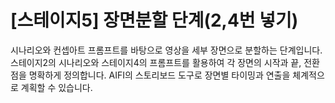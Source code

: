 # [스테이지5] 장면분할 단계(2,4번 넣기)

시나리오와 컨셉아트 프롬프트를 바탕으로 영상을 세부 장면으로 분할하는 단계입니다. 스테이지2의 시나리오와 스테이지4의 프롬프트를 활용하여 각 장면의 시작과 끝, 전환점을 명확하게 정의합니다. AIFI의 스토리보드 도구로 장면별 타이밍과 연출을 체계적으로 계획할 수 있습니다.

